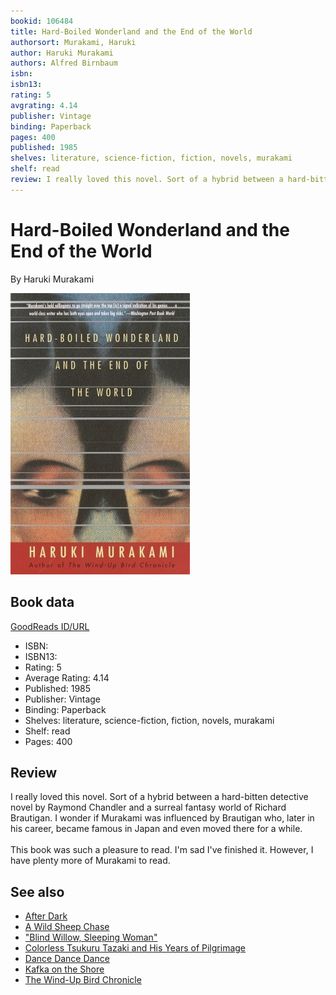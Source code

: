 ```yaml
---
bookid: 106484
title: Hard-Boiled Wonderland and the End of the World
authorsort: Murakami, Haruki
author: Haruki Murakami
authors: Alfred Birnbaum
isbn: 
isbn13: 
rating: 5
avgrating: 4.14
publisher: Vintage
binding: Paperback
pages: 400
published: 1985
shelves: literature, science-fiction, fiction, novels, murakami
shelf: read
review: I really loved this novel. Sort of a hybrid between a hard-bitten detective novel by Raymond Chandler and a surreal fantasy world of Richard Brautigan. I wonder if Murakami was influenced by Brautigan who, later in his career, became famous in Japan and even moved there for a while.<br/><br/>This book was such a pleasure to read. I'm sad I've finished it. However, I have plenty more of Murakami to read.
---
```


# Hard-Boiled Wonderland and the End of the World

By Haruki Murakami

![](../../assets/bookcovers/1320525702l/106484.jpg)

## Book data

[GoodReads ID/URL](https://www.goodreads.com/book/show/106484)

- ISBN: 
- ISBN13: 
- Rating: 5
- Average Rating: 4.14
- Published: 1985
- Publisher: Vintage
- Binding: Paperback
- Shelves: literature, science-fiction, fiction, novels, murakami
- Shelf: read
- Pages: 400

## Review

I really loved this novel. Sort of a hybrid between a hard-bitten detective novel by Raymond Chandler and a surreal fantasy world of Richard Brautigan. I wonder if Murakami was influenced by Brautigan who, later in his career, became famous in Japan and even moved there for a while.<br/><br/>This book was such a pleasure to read. I'm sad I've finished it. However, I have plenty more of Murakami to read.


## See also

- [After Dark](After_Dark.md)
- [A Wild Sheep Chase](A_Wild_Sheep_Chase.md)
- ["Blind Willow, Sleeping Woman"](Blind_Willow__Sleeping_Woman.md)
- [Colorless Tsukuru Tazaki and His Years of Pilgrimage](Colorless_Tsukuru_Tazaki_and_His_Years_of_Pilgrimage.md)
- [Dance Dance Dance](Dance_Dance_Dance.md)
- [Kafka on the Shore](Kafka_on_the_Shore.md)
- [The Wind-Up Bird Chronicle](The_Wind-Up_Bird_Chronicle.md)
